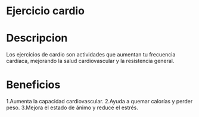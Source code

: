 # Ejercicio cardio

# Descripcion
Los ejercicios de cardio son actividades que aumentan tu frecuencia cardíaca, mejorando la salud cardiovascular y la resistencia general.

# Beneficios
1.Aumenta la capacidad cardiovascular.
2.Ayuda a quemar calorías y perder peso.
3.Mejora el estado de ánimo y reduce el estrés.
